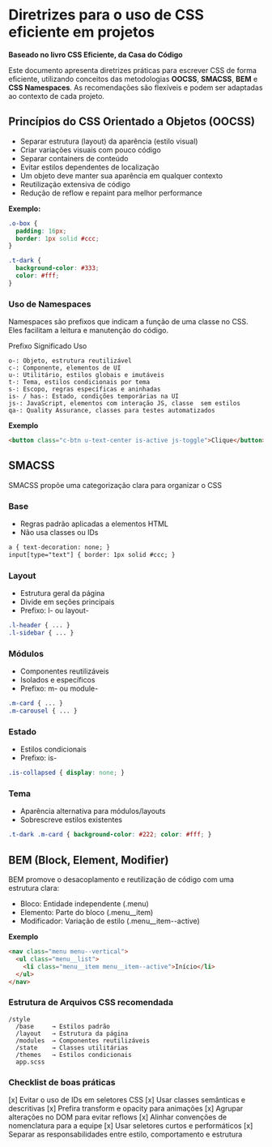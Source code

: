 # Diretrizes para o uso de CSS eficiente em projetos
**Baseado no livro CSS Eficiente, da Casa do Código**

Este documento apresenta diretrizes práticas para escrever CSS de forma eficiente, utilizando conceitos das metodologias **OOCSS**, **SMACSS**, **BEM** e **CSS Namespaces**. As recomendações são flexíveis e podem ser adaptadas ao contexto de cada projeto.

## Princípios do CSS Orientado a Objetos (OOCSS)

- Separar estrutura (layout) da aparência (estilo visual)
- Criar variações visuais com pouco código
- Separar containers de conteúdo
- Evitar estilos dependentes de localização
- Um objeto deve manter sua aparência em qualquer contexto
- Reutilização extensiva de código
- Redução de reflow e repaint para melhor performance

**Exemplo:**
```css
.o-box {
  padding: 16px;
  border: 1px solid #ccc;
}

.t-dark {
  background-color: #333;
  color: #fff;
}
```

### Uso de Namespaces
Namespaces são prefixos que indicam a função de uma classe no CSS. Eles facilitam a leitura e manutenção do código.

Prefixo	Significado	Uso
```plaintext
o-:	Objeto, estrutura reutilizável
c-:	Componente, elementos de UI
u-:	Utilitário, estilos globais e imutáveis
t-:	Tema, estilos condicionais por tema
s-:	Escopo, regras específicas e aninhadas
is- / has-:	Estado, condições temporárias na UI
js-: JavaScript, elementos com interação JS, classe  sem estilos
qa-: Quality Assurance, classes para testes automatizados
```
**Exemplo**
```html
<button class="c-btn u-text-center is-active js-toggle">Clique</button>
```
##  SMACSS
SMACSS propõe uma categorização clara para organizar o CSS

### Base
- Regras padrão aplicadas a elementos HTML
- Não usa classes ou IDs
```html
a { text-decoration: none; }
input[type="text"] { border: 1px solid #ccc; }
```
### Layout
- Estrutura geral da página
- Divide em seções principais
- Prefixo: l- ou layout-
```css
.l-header { ... }
.l-sidebar { ... }
```
### Módulos
- Componentes reutilizáveis
- Isolados e específicos
- Prefixo: m- ou module-
```css
.m-card { ... }
.m-carousel { ... }
```
### Estado
- Estilos condicionais
- Prefixo: is-
```css
.is-collapsed { display: none; }
```
### Tema
- Aparência alternativa para módulos/layouts
- Sobrescreve estilos existentes
```css
.t-dark .m-card { background-color: #222; color: #fff; }
```
## BEM (Block, Element, Modifier)
BEM promove o desacoplamento e reutilização de código com uma estrutura clara:
- Bloco: Entidade independente (.menu)
- Elemento: Parte do bloco (.menu__item)
- Modificador: Variação de estilo (.menu__item--active)

**Exemplo**
```html
<nav class="menu menu--vertical">
  <ul class="menu__list">
    <li class="menu__item menu__item--active">Início</li>
  </ul>
</nav>
```
### Estrutura de Arquivos CSS recomendada
```plaintext
/style
  /base     → Estilos padrão
  /layout   → Estrutura da página
  /modules  → Componentes reutilizáveis
  /state    → Classes utilitárias
  /themes   → Estilos condicionais
  app.scss    
```


### Checklist de boas práticas
[x] Evitar o uso de IDs em seletores CSS
[x] Usar classes semânticas e descritivas
[x] Prefira transform e opacity para animações
[x] Agrupar alterações no DOM para evitar reflows
[x] Alinhar convenções de nomenclatura para a equipe
[x] Usar seletores curtos e performáticos
[x] Separar as responsabilidades entre estilo, comportamento e estrutura
